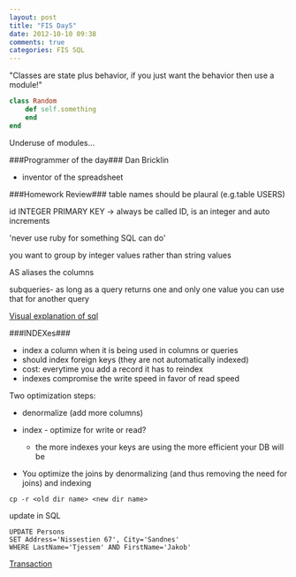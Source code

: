 ```yaml
---
layout: post
title: "FIS Day5"
date: 2012-10-10 09:38
comments: true
categories: FIS SQL
---
```


"Classes are state plus behavior, if you just want the behavior then use a module!"

```ruby This is no good: Singleton Object- class with one method on it
class Random
	def self.something
	end
end
```
Underuse of modules...


###Programmer of the day###
Dan Bricklin

- inventor of the spreadsheet

###Homework Review###
table names should be plaural (e.g.table USERS)

id INTEGER PRIMARY KEY -> always be called ID, is an integer and auto increments

'never use ruby for something SQL can do'

you want to group by integer values rather than string values

AS aliases the columns

subqueries- as long as a query returns one and only one value you can use that for another query

[Visual explanation of sql](http://www.codinghorror.com/blog/2007/10/a-visual-explanation-of-sql-joins.html)

###INDEXes###

- index a column when it is being used in columns or queries
- should index foreign keys (they are not automatically indexed)
- cost: everytime you add a record it has to reindex
- indexes compromise the write speed in favor of read speed

Two optimization steps:

- denormalize (add more columns)
- index - optimize for write or read?
	- the more indexes your keys are using the more efficient your DB will be

- You optimize the joins by denormalizing (and thus removing the need for joins) and indexing

```
cp -r <old dir name> <new dir name>
```

update in SQL
```
UPDATE Persons
SET Address='Nissestien 67', City='Sandnes'
WHERE LastName='Tjessem' AND FirstName='Jakob'
```
[Transaction](http://stackoverflow.com/questions/2044467/how-to-update-two-tables-in-one-statement-in-sql-server-2005)